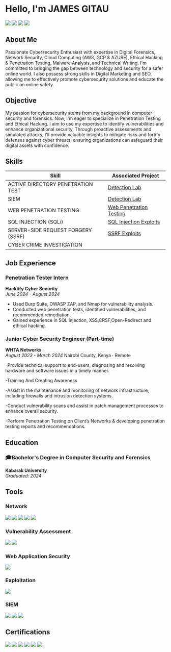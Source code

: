 
# **Hello, I'm JAMES GITAU**  
<a href="https://www.linkedin.com/in/james-gitau-gathoni/"><img src="https://img.shields.io/badge/-LinkedIn-0072b1?&style=for-the-badge&logo=linkedin&logoColor=white" /></a> 
<a href="https://x.com/Cybersleuth254"><img src="https://img.shields.io/badge/-X-000000?&style=for-the-badge&logo=X&logoColor=white" /></a>
<a href="tiktok.com/@el3lit3t3ch"><img src="https://img.shields.io/badge/-TikTok-FF0050?&style=for-the-badge&logo=TikTok&logoColor=white" /></a>
<a href="https://www.facebook.com/jeymo.ke.7/"><img src="https://img.shields.io/badge/-Facebook-1877F2?&style=for-the-badge&logo=Facebook&logoColor=white" /></a>

## **About Me**

Passionate Cybersecurity Enthusiast with expertise in Digital Forensics, Network Security, Cloud Computing (AWS, GCP & AZURE), Ethical Hacking & Penetration Testing, Malware Analysis, and Technical Writing. I'm committed to bridging the gap between technology and security for a safer online world. I also possess strong skills in Digital Marketing and SEO, allowing me to effectively promote cybersecurity solutions and educate the public on online safety.

## **Objective**

My passion for cybersecurity stems from my background in computer security and forensics. Now, I'm eager to specialize in Penetration Testing and Ethical Hacking. I aim to use my expertise to identify vulnerabilities and enhance organizational security. Through proactive assessments and simulated attacks, I'll provide valuable insights to mitigate risks and fortify defenses against cyber threats, ensuring organizations can safeguard their digital assets with confidence.

## **Skills**

| Skill                                         | Associated Project         |
|-----------------------------------------------|----------------------------|
| ACTIVE DIRECTORY PENETRATION TEST             | <a href="https://github.com/jeymo092/Active-Directory-Lab">Detection Lab</a> |
| SIEM                                          | <a href="https://github.com/jeymo092/Security-Operation-Center-">Detection Lab</a> |
| WEB PENETRATION TESTING                       | <a href="https://github.com/jeymo092/Web-Penetration-testing-">Web Penetration Testing</a> |
| SQL INJECTION (SQLi)                          | <a href="#">SQL Injection Exploits</a> |
| SERVER-SIDE REQUEST FORGERY (SSRF)           | <a href="#">SSRF Exploits</a> |
| CYBER CRIME INVESTIGATION                     |                             |

## **Job Experience**

### **Penetration Tester Intern**
**Hacktify Cyber Security**  
*June 2024 - August 2024*  
- Used Burp Suite, OWASP ZAP, and Nmap for vulnerability analysis.
- Conducted web penetration tests, identified vulnerabilities, and recommended remediation.
- Gained experience in SQL injection, XSS,CRSF,Open-Redirect and ethical hacking.

### **Junior Cyber Security Engineer (Part-time)**
**WHTA Networks**  
*August 2023 - March 2024*
Nairobi County, Kenya · Remote

-Provide technical support to end-users, diagnosing and resolving hardware and software issues in a timely manner. 

-Training And Creating Awareness 
 
-Assist in the maintenance and monitoring of network infrastructure, including firewalls and intrusion detection systems. 

-Conduct vulnerability scans and assist in patch management processes to enhance overall security.

-Perform Penetration Testing on Client’s Networks & developing penetration testing reports and recommendations.
## **Education**

### **🎓Bachelor's Degree in Computer Security and Forensics**  
**Kabarak University**  
*Graduated: 2024*

## **Tools**

### **Network**
<div>
    <img src="https://img.shields.io/badge/-Wireshark-1679A7?&style=for-the-badge&logo=Wireshark&logoColor=white" />
    <img src="https://img.shields.io/badge/-Snort-FFA500?&style=for-the-badge&logo=Snort&logoColor=white" />
    <img src="https://img.shields.io/badge/-Suricata-EF3B2D?&style=for-the-badge&logo=Suricata&logoColor=white" />
    <img src="https://img.shields.io/badge/-Zeek-777BB4?&style=for-the-badge&logo=Zeek&logoColor=white" />
    <img src="https://img.shields.io/badge/-Nmap-000080?&style=for-the-badge&logo=Nmap&logoColor=white" />
</div>

### **Vulnerability Assessment**
<div>
    <img src="https://img.shields.io/badge/-Nessus-45A0FF?&style=for-the-badge&logo=Nessus&logoColor=white" />
    <img src="https://img.shields.io/badge/-Nikto-FF5733?&style=for-the-badge&logoColor=white" />
</div>

### **Web Application Security**
<div>
    <img src="https://img.shields.io/badge/-Burp_Suite-FF4500?&style=for-the-badge&logo=BurpSuite&logoColor=white" />
</div>

### **Exploitation**
<div>
    <img src="https://img.shields.io/badge/-Metasploit-5A5A5A?&style=for-the-badge&logo=Metasploit&logoColor=white" />
</div>

### **SIEM**
<div>
    <img src="https://img.shields.io/badge/-Microsoft_Sentinel-0078D4?&style=for-the-badge&logo=Microsoft&logoColor=white" />
    <img src="https://img.shields.io/badge/-Splunk-000000?&style=for-the-badge&logo=Splunk&logoColor=white" />
    <img src="https://img.shields.io/badge/-Elastic-005571?&style=for-the-badge&logo=Elastic&logoColor=white" />
</div>

## **Certifications**
<div>
    <img src="https://img.shields.io/badge/-Google_Cybersecurity-34A853?&style=for-the-badge&logo=Google&logoColor=white" />
    <img src="https://img.shields.io/badge/-Certified_in_Cybersecurity_(ISC2)-00C853?&style=for-the-badge&logo=ISC2&logoColor=white" />
    <img src="https://img.shields.io/badge/-Network_and_Cloud_Security-3399FF?&style=for-the-badge&logoColor=white" />
    <img src="https://img.shields.io/badge/-Cisco_Cybersecurity_Fundamentals-0066CC?&style=for-the-badge&logo=Cisco&logoColor=white" />
    <img src="https://img.shields.io/badge/-Cisco_Ethical_Hacker-0066CC?&style=for-the-badge&logo=Cisco&logoColor=white" />
    <img src="https://img.shields.io/badge/-EC_Council_Ethical_Hacking_Essentials-CC0000?&style=for-the-badge&logo=EC-Council&logoColor=white" />
</div>
